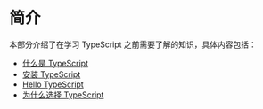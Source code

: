 

# 简介

本部分介绍了在学习 TypeScript 之前需要了解的知识，具体内容包括：

-   [什么是 TypeScript](what-is-typescript.md)
-   [安装 TypeScript](get-typescript.md)
-   [Hello TypeScript](hello-typescript.md)
- [为什么选择 TypeScript](why-typescript.md)
